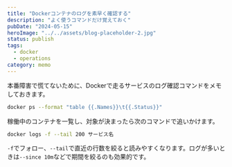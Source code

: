 ```yaml
---
title: "Dockerコンテナのログを素早く確認する"
description: "よく使うコマンドだけ覚えておく"
pubDate: "2024-05-15"
heroImage: "../../assets/blog-placeholder-2.jpg"
status: publish
tags:
  - docker
  - operations
category: memo
---
```


本番障害で慌てないために、Dockerで走るサービスのログ確認コマンドをメモしておきます。

```bash
docker ps --format "table {{.Names}}\t{{.Status}}"
```

稼働中のコンテナを一覧し、対象が決まったら次のコマンドで追いかけます。

```bash
docker logs -f --tail 200 サービス名
```

`-f`でフォロー、`--tail`で直近の行数を絞ると読みやすくなります。ログが多いときは`--since 10m`などで期間を絞るのも効果的です。
